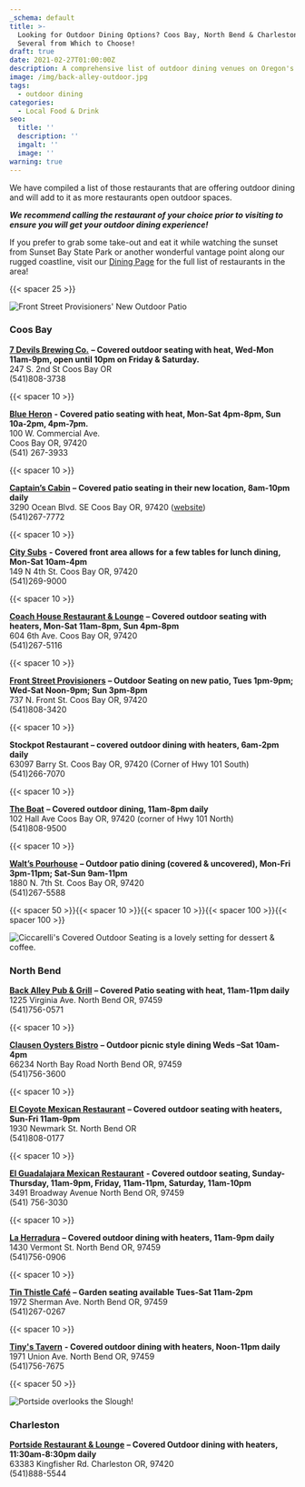 ```yaml
---
_schema: default
title: >-
  Looking for Outdoor Dining Options? Coos Bay, North Bend & Charleston have
  Several from Which to Choose!
draft: true
date: 2021-02-27T01:00:00Z
description: A comprehensive list of outdoor dining venues on Oregon's Adventure Coast
image: /img/back-alley-outdoor.jpg
tags:
  - outdoor dining
categories:
  - Local Food & Drink
seo:
  title: ''
  description: ''
  imgalt: ''
  image: ''
warning: true
---
```

We have compiled a list of those restaurants that are offering outdoor dining and will add to it as more restaurants open outdoor spaces.

***We recommend calling the restaurant of your choice prior to visiting to ensure you will get your outdoor dining experience!***

If you prefer to grab some take-out and eat it while watching the sunset from Sunset Bay State Park or another wonderful vantage point along our rugged coastline, visit our [Dining Page](/dining/) for the full list of restaurants in the area!

{{< spacer 25 >}}

![](/img/front-street.jpg "Front Street Provisioners' New Outdoor Patio")

### Coos Bay

[**7 Devils Brewing Co.**](https://www.7devilsbrewery.com/#/) **– Covered outdoor seating with heat, Wed-Mon 11am-9pm, open until 10pm on Friday & Saturday.**<br> 247 S. 2nd St Coos Bay OR<br> (541)808-3738

{{< spacer 10 >}}

[**Blue Heron**](http://www.blueheronbistro.net/) **\- Covered patio seating with heat, Mon-Sat 4pm-8pm, Sun 10a-2pm, 4pm-7pm.**<br> 100 W. Commercial Ave.<br> Coos Bay OR, 97420<br> (541) 267-3933

{{< spacer 10 >}}

[**Captain’s Cabin**](https://www.facebook.com/Captains-Cabin-Bar-101307443269162) **– Covered patio seating in their new location, 8am-10pm daily**<br> 3290 Ocean Blvd. SE Coos Bay OR, 97420 ([website](https://restaurantji.com/or/coos-bay/captains-cabin-llc-/))<br> (541)267-7772

{{< spacer 10 >}}

[**City Subs**](https://www.citysubs1.com/) **\- Covered front area allows for a few tables for lunch dining, Mon-Sat 10am-4pm**<br> 149 N 4th St. Coos Bay OR, 97420<br> (541)269-9000

{{< spacer 10 >}}

[**Coach House Restaurant & Lounge**](https://www.thecoachhousecoosbayor.com/) **– Covered outdoor seating with heaters, Mon-Sat 11am-8pm, Sun 4pm-8pm**<br> 604 6th Ave. Coos Bay OR, 97420<br> (541)267-5116

{{< spacer 10 >}}

[**Front Street Provisioners**](https://frontstreetprovisionersmenu.square.site/) **– Outdoor Seating on new patio, Tues 1pm-9pm; Wed-Sat Noon-9pm; Sun 3pm-8pm**<br> 737 N. Front St. Coos Bay OR, 97420<br> (541)808-3420

{{< spacer 10 >}}

**Stockpot Restaurant – covered outdoor dining with heaters, 6am-2pm daily**<br> 63097 Barry St. Coos Bay OR, 97420 (Corner of Hwy 101 South)<br> (541)266-7070

{{< spacer 10 >}}

[**The Boat**](https://www.facebook.com/The-Boat-1658642967582777/) **– Covered outdoor dining, 11am-8pm daily**<br> 102 Hall Ave Coos Bay OR, 97420 (corner of Hwy 101 North)<br> (541)808-9500

{{< spacer 10 >}}

[**Walt’s Pourhouse**](https://www.waltspourhouse.com/) **– Outdoor patio dining (covered & uncovered), Mon-Fri 3pm-11pm; Sat-Sun 9am-11pm**<br> 1880 N. 7th St. Coos Bay OR, 97420<br> (541)267-5588

{{< spacer 50 >}}{{< spacer 10 >}}{{< spacer 10 >}}{{< spacer 100 >}}{{< spacer 100 >}}

![](/img/ciccarellis-2.jpg "Ciccarelli's Covered Outdoor Seating is a lovely setting for dessert &amp; coffee.")

### North Bend

[**Back Alley Pub & Grill**](https://northbendlanes.com/Back-Alley-Pub-Grill) **– Covered Patio seating with heat, 11am-11pm daily**<br> 1225 Virginia Ave. North Bend OR, 97459<br> (541)756-0571

{{< spacer 10 >}}

[**Clausen Oysters Bistro**](https://www.clausenoysters.com/restaurant/) **– Outdoor picnic style dining Weds –Sat 10am-4pm**<br> 66234 North Bay Road North Bend OR, 97459<br> (541)756-3600

{{< spacer 10 >}}

[**El Coyote Mexican Restaurant**](https://www.facebook.com/El-Coyote-Mexican-Restaurant-104827981227108/) **– Covered outdoor seating with heaters, Sun-Fri 11am-9pm**<br> 1930 Newmark St. North Bend OR<br> (541)808-0177

{{< spacer 10 >}}

[**El Guadalajara Mexican Restaurant**](https://www.facebook.com/El-Guadalajara-resturant-138025569587712) **\- Covered outdoor seating, Sunday-Thursday, 11am-9pm, Friday, 11am-11pm, Saturday, 11am-10pm**<br> 3491 Broadway Avenue North Bend OR, 97459<br> (541) 756-3030

{{< spacer 10 >}}

[**La Herradura**](https://www.facebook.com/La-Herradura-Mexican-Restaurant-632773200099437/) **– Covered outdoor dining with heaters, 11am-9pm daily**<br> 1430 Vermont St. North Bend OR, 97459<br> (541)756-0906

{{< spacer 10 >}}

[**Tin Thistle Café**](https://www.facebook.com/thetinthistlecafe/) **– Garden seating available Tues-Sat 11am-2pm**<br> 1972 Sherman Ave. North Bend OR, 97459<br> (541)267-0267

{{< spacer 10 >}}

[**Tiny's Tavern**](https://www.facebook.com/tinystavernofnorthbend) **\- Covered outdoor dining with heaters, Noon-11pm daily**<br> 1971 Union Ave. North Bend OR, 97459<br> (541)756-7675

{{< spacer 50 >}}

![](/img/Portside.jpg "Portside overlooks the Slough!")

### Charleston

[**Portside Restaurant & Lounge**](https://www.facebook.com/PortsideRestaurant/) **– Covered Outdoor dining with heaters, 11:30am-8:30pm daily**<br> 63383 Kingfisher Rd. Charleston OR, 97420<br> (541)888-5544
